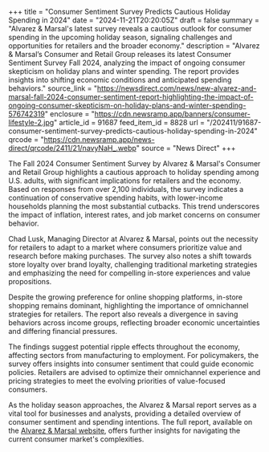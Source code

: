 +++
title = "Consumer Sentiment Survey Predicts Cautious Holiday Spending in 2024"
date = "2024-11-21T20:20:05Z"
draft = false
summary = "Alvarez & Marsal's latest survey reveals a cautious outlook for consumer spending in the upcoming holiday season, signaling challenges and opportunities for retailers and the broader economy."
description = "Alvarez & Marsal’s Consumer and Retail Group releases its latest Consumer Sentiment Survey Fall 2024, analyzing the impact of ongoing consumer skepticism on holiday plans and winter spending. The report provides insights into shifting economic conditions and anticipated spending behaviors."
source_link = "https://newsdirect.com/news/new-alvarez-and-marsal-fall-2024-consumer-sentiment-report-highlighting-the-impact-of-ongoing-consumer-skepticism-on-holiday-plans-and-winter-spending-576742319"
enclosure = "https://cdn.newsramp.app/banners/consumer-lifestyle-2.jpg"
article_id = 91687
feed_item_id = 8828
url = "/202411/91687-consumer-sentiment-survey-predicts-cautious-holiday-spending-in-2024"
qrcode = "https://cdn.newsramp.app/news-direct/qrcode/2411/21/navyNaH_.webp"
source = "News Direct"
+++

<p>The Fall 2024 Consumer Sentiment Survey by Alvarez & Marsal's Consumer and Retail Group highlights a cautious approach to holiday spending among U.S. adults, with significant implications for retailers and the economy. Based on responses from over 2,100 individuals, the survey indicates a continuation of conservative spending habits, with lower-income households planning the most substantial cutbacks. This trend underscores the impact of inflation, interest rates, and job market concerns on consumer behavior.</p><p>Chad Lusk, Managing Director at Alvarez & Marsal, points out the necessity for retailers to adapt to a market where consumers prioritize value and research before making purchases. The survey also notes a shift towards store loyalty over brand loyalty, challenging traditional marketing strategies and emphasizing the need for compelling in-store experiences and value propositions.</p><p>Despite the growing preference for online shopping platforms, in-store shopping remains dominant, highlighting the importance of omnichannel strategies for retailers. The report also reveals a divergence in saving behaviors across income groups, reflecting broader economic uncertainties and differing financial pressures.</p><p>The findings suggest potential ripple effects throughout the economy, affecting sectors from manufacturing to employment. For policymakers, the survey offers insights into consumer sentiment that could guide economic policies. Retailers are advised to optimize their omnichannel experience and pricing strategies to meet the evolving priorities of value-focused consumers.</p><p>As the holiday season approaches, the Alvarez & Marsal report serves as a vital tool for businesses and analysts, providing a detailed overview of consumer sentiment and spending intentions. The full report, available on the <a href='https://www.alvarezandmarsal.com' rel='nofollow' target='_blank'>Alvarez & Marsal website</a>, offers further insights for navigating the current consumer market's complexities.</p>